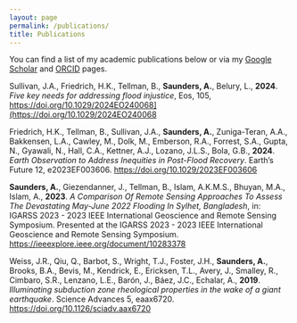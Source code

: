 ```yaml
---
layout: page
permalink: /publications/
title: Publications
---
```


You can find a list of my academic publications below or via my [Google Scholar](https://scholar.google.com/citations?hl=en&user=nKfjqIAAAAAJ) and [ORCID](https://orcid.org/0009-0009-4490-6975) pages.


Sullivan, J.A., Friedrich, H.K., Tellman, B., **Saunders, A.**, Belury, L., **2024**. _Five key needs for addressing flood injustice_, Eos, 105, <https://doi.org/10.1029/2024EO240068](https://doi.org/10.1029/2024EO240068>


Friedrich, H.K., Tellman, B., Sullivan, J.A., **Saunders, A.**, Zuniga-Teran, A.A., Bakkensen, L.A., Cawley, M., Dolk, M., Emberson, R.A., Forrest, S.A., Gupta, N., Gyawali, N., Hall, C.A., Kettner, A.J., Lozano, J.L.S., Bola, G.B., **2024**. _Earth Observation to Address Inequities in Post-Flood Recovery_. Earth’s Future 12, e2023EF003606. <https://doi.org/10.1029/2023EF003606>


**Saunders, A.**, Giezendanner, J., Tellman, B., Islam, A.K.M.S., Bhuyan, M.A., Islam, A., **2023**. _A Comparison Of Remote Sensing Approaches To Assess The Devastating May-June 2022 Flooding In Sylhet, Bangladesh_, in: IGARSS 2023 - 2023 IEEE International Geoscience and Remote Sensing Symposium. Presented at the IGARSS 2023 - 2023 IEEE International Geoscience and Remote Sensing Symposium. <https://ieeexplore.ieee.org/document/10283378>


Weiss, J.R., Qiu, Q., Barbot, S., Wright, T.J., Foster, J.H., **Saunders, A.**, Brooks, B.A., Bevis, M., Kendrick, E., Ericksen, T.L., Avery, J., Smalley, R., Cimbaro, S.R., Lenzano, L.E., Barón, J., Báez, J.C., Echalar, A., **2019**. _Illuminating subduction zone rheological properties in the wake of a giant earthquake_. Science Advances 5, eaax6720. <https://doi.org/10.1126/sciadv.aax6720>


